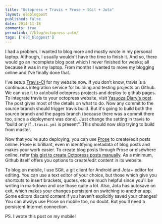 ```yaml
---
title: "Octopress + Travis + Prose + SGit + Jota"
layout: oldblogpost
published: false
date: 2014-11-18
comments: true
permalink: //blog/octopress-auto/
tags: ['old_blogpost']
---
```


I had a problem. I wanted to blog more and mostly wrote in my personal laptop.  Although, I usually wouldn't have the time to finish it. And so, there would go an incomplete blog post which I never finished for weeks; all because it was in my laptop. From months I wanted to move my blogging online and I've finally done that.

<!--- more --->

I've setup [Travis-CI][1] for my website now. If you don't know, travis is a continuous integration service for building and testing projects on Github. We can use it to autobuild octopress projects and deploy to github pages. To integrate travis to your octopress website, visit [Yasuoza Diary's post][2]. The post gives most of the details on what to do. Now any commit to the source branch should trigger travis build. But it's going to build both the source branch and the pages branch (because there was a commit there too, since a deployment was done). Just change the setting in travis to "build only if `.travis.yml` is present". This should now skip trying to build from master.

Now that you're auto deploying, you can use [Prose][3] to create/edit posts online. Prose is brilliant, even in identifying metadata of blog posts and makes your work easier. To create blog posts through Prose or elsewhere online, refer [this gist to create Octopress posts manually][4]. As a minimum, Github itself offers you options to create/edit content in its website.

To blog on mobile, I use SGit, a git client for Android and Jota+ editor for editing. You can use a text editor of your choice, but those which give you shortcuts to insert brackets, quotes, etc are much helpful since you'll be writing in markdown and use those quite a lot. Also, Jota has autosave on exit, which makes your changes persistent on switching to another app. Some editors discard content if you haven't explicitly saved your changes! You can always use Prose on mobile too, no doubt. But you'll need a persistent Internet connection.

PS. I wrote this post on my mobile!

[1]: https://travis-ci.org
[2]: http://blog.yasuoza.com/2014/01/13/octopress-plus-github-pages-plus-travis/
[3]: http://prose.io
[4]: https://gist.github.com/sathyamvellal/2e73e8c70735d0c9051d
